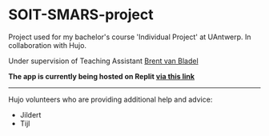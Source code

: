 # SOIT-SMARS-project
Project used for my bachelor's course 'Individual Project' at UAntwerp. In collaboration with Hujo.

Under supervision of Teaching Assistant [Brent van Bladel](https://www.uantwerpen.be/nl/personeel/brent-vanbladel/)

**The app is currently being hosted on Replit [via this link](https://soit-smars-project.joshuamoelans.repl.co/)**

***
Hujo volunteers who are providing additional help and advice:
- Jildert
- Tijl
